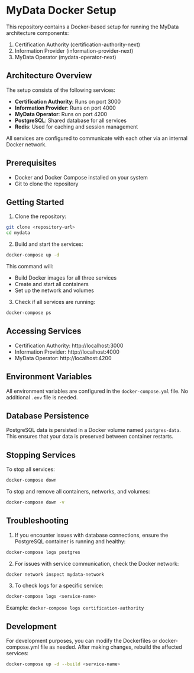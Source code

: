 # MyData Docker Setup

This repository contains a Docker-based setup for running the MyData architecture components:

1. Certification Authority (certification-authority-next)
2. Information Provider (information-provider-next)
3. MyData Operator (mydata-operator-next)

## Architecture Overview

The setup consists of the following services:

- **Certification Authority**: Runs on port 3000
- **Information Provider**: Runs on port 4000
- **MyData Operator**: Runs on port 4200
- **PostgreSQL**: Shared database for all services
- **Redis**: Used for caching and session management

All services are configured to communicate with each other via an internal Docker network.

## Prerequisites

- Docker and Docker Compose installed on your system
- Git to clone the repository

## Getting Started

1. Clone the repository:

```bash
git clone <repository-url>
cd mydata
```

2. Build and start the services:

```bash
docker-compose up -d
```

This command will:

- Build Docker images for all three services
- Create and start all containers
- Set up the network and volumes

3. Check if all services are running:

```bash
docker-compose ps
```

## Accessing Services

- Certification Authority: http://localhost:3000
- Information Provider: http://localhost:4000
- MyData Operator: http://localhost:4200

## Environment Variables

All environment variables are configured in the `docker-compose.yml` file. No additional `.env` file is needed.

## Database Persistence

PostgreSQL data is persisted in a Docker volume named `postgres-data`. This ensures that your data is preserved between container restarts.

## Stopping Services

To stop all services:

```bash
docker-compose down
```

To stop and remove all containers, networks, and volumes:

```bash
docker-compose down -v
```

## Troubleshooting

1. If you encounter issues with database connections, ensure the PostgreSQL container is running and healthy:

```bash
docker-compose logs postgres
```

2. For issues with service communication, check the Docker network:

```bash
docker network inspect mydata-network
```

3. To check logs for a specific service:

```bash
docker-compose logs <service-name>
```

Example: `docker-compose logs certification-authority`

## Development

For development purposes, you can modify the Dockerfiles or docker-compose.yml file as needed. After making changes, rebuild the affected services:

```bash
docker-compose up -d --build <service-name>
```
